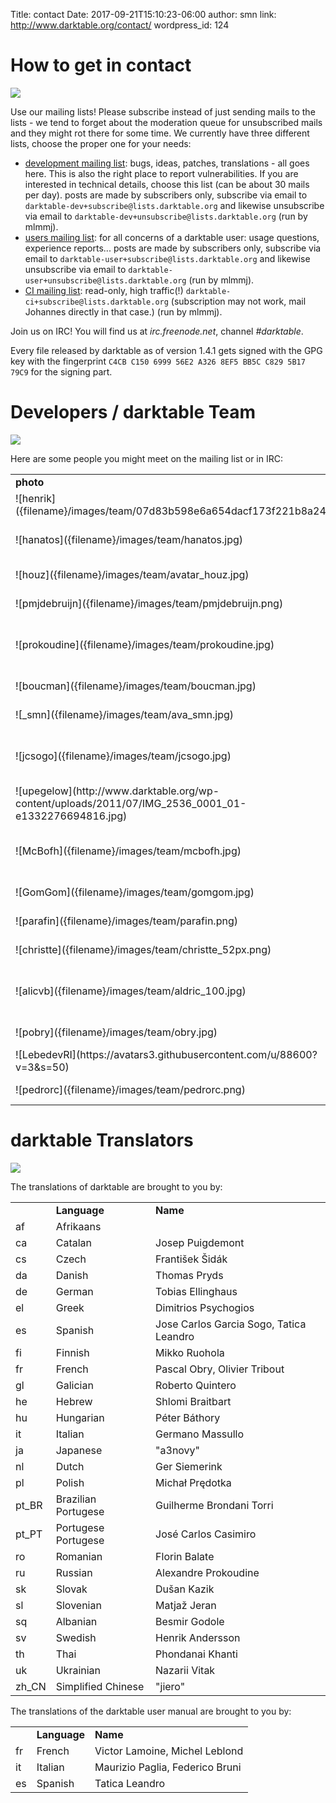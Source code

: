 Title: contact
Date: 2017-09-21T15:10:23-06:00 
author: smn
link: http://www.darktable.org/contact/
wordpress_id: 124


# How to get in contact
![]({attach}sun.jpg)

Use our mailing lists! Please subscribe instead of just sending mails to the lists - we tend to forget about the moderation queue for unsubscribed mails and they might rot there for some time. We currently have three different lists, choose the proper one for your needs:

  * [development mailing list](https://www.mail-archive.com/darktable-dev@lists.darktable.org/): bugs, ideas, patches, translations - all goes here. This is also the right place to report vulnerabilities. If you are interested in technical details, choose this list (can be about 30 mails per day). posts are made by subscribers only, subscribe via email to `darktable-dev+subscribe@lists.darktable.org` and likewise unsubscribe via email to `darktable-dev+unsubscribe@lists.darktable.org` (run by mlmmj).
  * [users mailing list](https://www.mail-archive.com/darktable-user@lists.darktable.org/): for all concerns of a darktable user: usage questions, experience reports... posts are made by subscribers only, subscribe via email to `darktable-user+subscribe@lists.darktable.org` and likewise unsubscribe via email to `darktable-user+unsubscribe@lists.darktable.org` (run by mlmmj).
  * [CI mailing list](https://www.mail-archive.com/darktable-ci@lists.darktable.org/): read-only, high traffic(!) `darktable-ci+subscribe@lists.darktable.org` (subscription may not work, mail Johannes directly in that case.) (run by mlmmj).

Join us on IRC! You will find us at _irc.freenode.net_, channel _#darktable_.

Every file released by darktable as of version 1.4.1 gets signed with the GPG key with the fingerprint `C4CB C150 6999 56E2 A326 8EF5 BB5C C829 5B17 79C9` for the signing part.


# Developers / darktable Team
![]({attach}sails.jpg)

Here are some people you might meet on the mailing list or in IRC:
<table class='smalltext altrows' markdown=1>
<tbody >
<tr class="odd" >
<td ><strong>photo</strong>
</td>
<td ><strong>irc nick</strong>
</td>
<td ><strong>real name</strong>
</td>
<td ><strong>project role</strong>
</td>
<td ><strong>homepage</strong>
</td>
<td ><strong>gallery</strong>
</td>
</tr>
<tr class="even" >
<td >![henrik]({filename}/images/team/07d83b598e6a654dacf173f221b8a241.png)
</td>
<td >dinamic
</td>
<td >Henrik Andersson
</td>
<td >developer / translator
</td>
<td >[homepage](http://www.ohloh.net/accounts/hean01/)
</td>
<td >[gallery](http://www.flickr.com/photos/dinamic/)
</td>
</tr>
<tr class="odd" >
<td >![hanatos]({filename}/images/team/hanatos.jpg)
</td>
<td >hanatos
</td>
<td >Johannes Hanika
</td>
<td >project founder / developer
</td>
<td >[homepage](http://jo.dreggn.org/home/)
</td>
<td >
</td>
</tr>
<tr class="even" >
<td >![houz]({filename}/images/team/avatar_houz.jpg)
</td>
<td >houz
</td>
<td >Tobias Ellinghaus
</td>
<td >developer / translator
</td>
<td >[homepage](http://houz.org/)
</td>
<td >
</td>
</tr>
<tr class="odd" >
<td >![pmjdebruijn]({filename}/images/team/pmjdebruijn.png)
</td>
<td >pmjdebruijn
</td>
<td >Pascal de Bruijn
</td>
<td >color management
</td>
<td >[homepage](http://blog.pcode.nl/)
</td>
<td >[gallery](http://photos.pcode.nl/)
</td>
</tr>
<tr class="even" >
<td >![prokoudine]({filename}/images/team/prokoudine.jpg)
</td>
<td >prokoudine
</td>
<td >Alexandre Prokoudine
</td>
<td >translation expert / day one battle tester
</td>
<td >[homepage](http://prokoudine.info/)
</td>
<td >[gallery](http://prokoudine.info/gallery/)
</td>
</tr>
<tr class="odd" >
<td >![boucman]({filename}/images/team/boucman.jpg)
</td>
<td >Boucman
</td>
<td >Jérémy Rosen
</td>
<td >miscellaneous
</td>
<td >
</td>
<td >[gallery](https://picasaweb.google.com/103880712495616324041)
</td>
</tr>
<tr class="even" >
<td >![_smn]({filename}/images/team/ava_smn.jpg)
</td>
<td >_smn
</td>
<td >Simon Spannagel
</td>
<td >webmaster / miscellaneous
</td>
<td >
</td>
<td >[gallery](http://www.fourdimensions.eu)
</td>
</tr>
<tr class="odd" >
<td >![jcsogo]({filename}/images/team/jcsogo.jpg)
</td>
<td >jcsogo
</td>
<td >José Carlos García Sogo
</td>
<td >miscellaneous
</td>
<td >
</td>
<td >[gallery](http://www.flickr.com/photos/jsogo)
</td>
</tr>
<tr class="even" >
<td >![upegelow](http://www.darktable.org/wp-content/uploads/2011/07/IMG_2536_0001_01-e1332276694816.jpg)
</td>
<td >pegelow
</td>
<td >Ulrich Pegelow
</td>
<td >OpenCL expert / blog author
</td>
<td >
</td>
<td >[gallery](http://www.tongareva.de/)
</td>
</tr>
<tr class="odd" >
<td >![McBofh]({filename}/images/team/mcbofh.jpg)
</td>
<td >McBofh
</td>
<td >James C. McPherson
</td>
<td >Solaris package maintainer / miscellaneous
</td>
<td >[homepage](http://www.jmcpdotcom.com/blog)
</td>
<td >
</td>
</tr>
<tr class="even" >
<td >![GomGom]({filename}/images/team/gomgom.jpg)
</td>
<td >GomGom
</td>
<td >Edouard Gomez
</td>
<td >
</td>
<td >
</td>
<td >
</td>
</tr>
<tr class="odd" >
<td >![parafin]({filename}/images/team/parafin.png)
</td>
<td >parafin
</td>
<td >Igor Kuzmin
</td>
<td >OS X package maintainer
</td>
<td >[homepage](http://paraf.in/)
</td>
<td >[gallery](http://wiki.paraf.in/~parafin/photos)
</td>
</tr>
<tr class="even" >
<td >![christte]({filename}/images/team/christte_52px.png)
</td>
<td >christte
</td>
<td >Christian Tellefsen
</td>
<td >miscellaneous
</td>
<td >[homepage](http://www.tellefsen.net/)
</td>
<td >
</td>
</tr>
<tr class="odd" >
<td >![alicvb]({filename}/images/team/aldric_100.jpg)
</td>
<td >alicvb
</td>
<td >Aldric Renaudin
</td>
<td >developer (masks, multi-instances)
</td>
<td >
</td>
<td >
</td>
</tr>
<tr class="even" >
<td >![pobry]({filename}/images/team/obry.jpg)
</td>
<td >pobry
</td>
<td >Pascal Obry
</td>
<td >miscellaneous
</td>
<td >[homepage](http://www.obry.net/)
</td>
<td >[gallery](http://photos.obry.net)
</td>
</tr>
<tr class="odd" >
<td >![LebedevRI](https://avatars3.githubusercontent.com/u/88600?v=3&s=50)
</td>
<td >LebedevRI
</td>
<td >Roman Lebedev
</td>
<td >developer
</td>
<td >
</td>
<td >
</td>
</tr>
<tr class="even" >
<td >![pedrorc]({filename}/images/team/pedrorc.png)
</td>
<td >pedrocr
</td>
<td >Pedro Côrte-Real
</td>
<td >developer
</td>
<td >[homepage](http://pedrocr.pt/)
</td>
<td >[gallery](https://www.flickr.com/photos/pedrocr/)
</td>
</tr>
</tbody>
</table>


# darktable Translators
![]({attach}img_0001_29.jpg)


The translations of darktable are brought to you by:
<table class='smalltext altrows' markdown=1>
<tbody >
<tr class="odd" >
<td >
</td>
<td ><strong>Language</strong>
</td>
<td ><strong>Name</strong>
</td>
</tr>
<tr class="even" >
<td >af
</td>
<td >Afrikaans
</td>
<td >
</td>
</tr>
<tr class="odd" >
<td >ca
</td>
<td >Catalan
</td>
<td >Josep Puigdemont
</td>
</tr>
<tr class="even" >
<td >cs
</td>
<td >Czech
</td>
<td >František Šidák
</td>
</tr>
<tr class="odd" >
<td >da
</td>
<td >Danish
</td>
<td >Thomas Pryds
</td>
</tr>
<tr class="even" >
<td >de
</td>
<td >German
</td>
<td >Tobias Ellinghaus
</td>
</tr>
<tr class="odd" >
<td >el
</td>
<td >Greek
</td>
<td >Dimitrios Psychogios
</td>
</tr>
<tr class="even" >
<td >es
</td>
<td >Spanish
</td>
<td >Jose Carlos Garcia Sogo, Tatica Leandro
</td>
</tr>
<tr class="odd" >
<td >fi
</td>
<td >Finnish
</td>
<td >Mikko Ruohola
</td>
</tr>
<tr class="even" >
<td >fr
</td>
<td >French
</td>
<td >Pascal Obry, Olivier Tribout
</td>
</tr>
<tr class="odd" >
<td >gl
</td>
<td >Galician
</td>
<td >Roberto Quintero
</td>
</tr>
<tr class="odd" >
<td >he
</td>
<td >Hebrew
</td>
<td >Shlomi Braitbart
</td>
</tr>
<tr class="even" >
<td >hu
</td>
<td >Hungarian
</td>
<td >Péter Báthory
</td>
</tr>
<tr class="odd" >
<td >it
</td>
<td >Italian
</td>
<td >Germano Massullo
</td>
</tr>
<tr class="even" >
<td >ja
</td>
<td >Japanese
</td>
<td >"a3novy"
</td>
</tr>
<tr class="odd" >
<td >nl
</td>
<td >Dutch
</td>
<td >Ger Siemerink
</td>
</tr>
<tr class="even" >
<td >pl
</td>
<td >Polish
</td>
<td >Michał Prędotka
</td>
</tr>
<tr class="odd" >
<td >pt_BR
</td>
<td >Brazilian Portugese
</td>
<td >Guilherme Brondani Torri
</td>
</tr>
<tr class="even" >
<td >pt_PT
</td>
<td >Portugese Portugese
</td>
<td >José Carlos Casimiro
</td>
</tr>
<tr class="odd" >
<td >ro
</td>
<td >Romanian
</td>
<td >Florin Balate
</td>
</tr>
<tr class="even" >
<td >ru
</td>
<td >Russian
</td>
<td >Alexandre Prokoudine
</td>
</tr>
<tr class="odd" >
<td >sk
</td>
<td >Slovak
</td>
<td >Dušan Kazik
</td>
</tr>
<tr class="even" >
<td >sl
</td>
<td >Slovenian
</td>
<td >Matjaž Jeran
</td>
</tr>
<tr class="odd" >
<td >sq
</td>
<td >Albanian
</td>
<td >Besmir Godole
</td>
</tr>
<tr class="even" >
<td >sv
</td>
<td >Swedish
</td>
<td >Henrik Andersson
</td>
</tr>
<tr class="odd" >
<td >th
</td>
<td >Thai
</td>
<td >Phondanai Khanti
</td>
</tr>
<tr class="even" >
<td >uk
</td>
<td >Ukrainian
</td>
<td >Nazarii Vitak
</td>
</tr>
<tr class="odd" >
<td >zh_CN
</td>
<td >Simplified Chinese
</td>
<td >"jiero"
</td>
</tr>
</tbody>
</table>

The translations of the darktable user manual are brought to you by:

<table class='smalltext altrows' markdown=1>
<tbody >
<tr class="odd" >
<td >
</td>
<td ><strong>Language</strong>
</td>
<td ><strong>Name</strong>
</td>
</tr>
<tr class="even" >
<td >fr
</td>
<td >French
</td>
<td >Victor Lamoine, Michel Leblond
</td>
</tr>
<tr class="odd" >
<td >it
</td>
<td >Italian
</td>
<td >Maurizio Paglia, Federico Bruni
</td>
</tr>
<tr class="even" >
<td >es
</td>
<td >Spanish
</td>
<td >Tatica Leandro
</td>
</tr>
</tbody>
</table>

